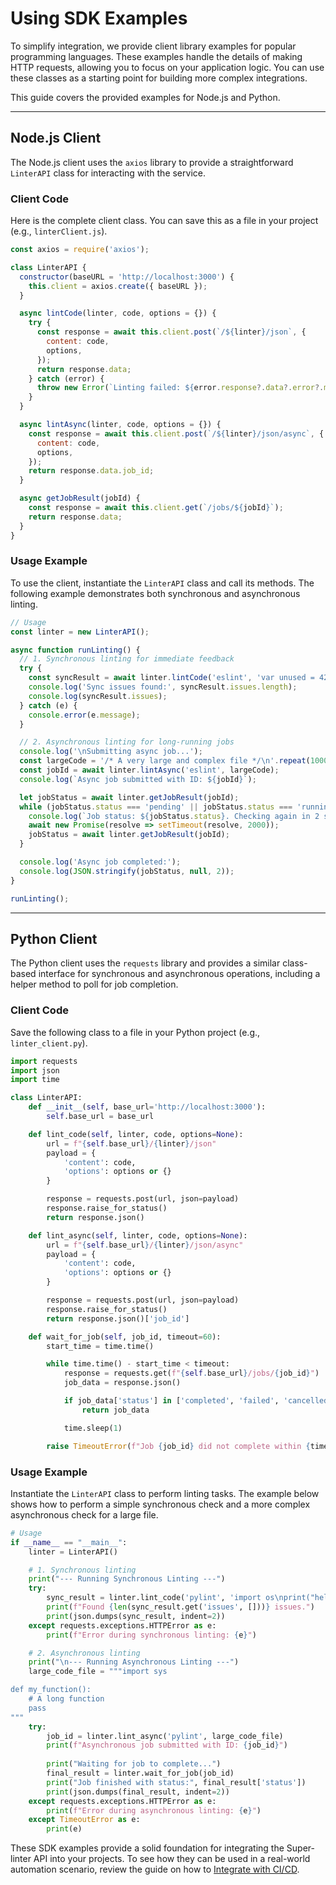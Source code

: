 # Using SDK Examples

To simplify integration, we provide client library examples for popular programming languages. These examples handle the details of making HTTP requests, allowing you to focus on your application logic. You can use these classes as a starting point for building more complex integrations.

This guide covers the provided examples for Node.js and Python.

---

## Node.js Client

The Node.js client uses the `axios` library to provide a straightforward `LinterAPI` class for interacting with the service.

### Client Code

Here is the complete client class. You can save this as a file in your project (e.g., `linterClient.js`).

```javascript
const axios = require('axios');

class LinterAPI {
  constructor(baseURL = 'http://localhost:3000') {
    this.client = axios.create({ baseURL });
  }

  async lintCode(linter, code, options = {}) {
    try {
      const response = await this.client.post(`/${linter}/json`, {
        content: code,
        options,
      });
      return response.data;
    } catch (error) {
      throw new Error(`Linting failed: ${error.response?.data?.error?.message}`);
    }
  }

  async lintAsync(linter, code, options = {}) {
    const response = await this.client.post(`/${linter}/json/async`, {
      content: code,
      options,
    });
    return response.data.job_id;
  }

  async getJobResult(jobId) {
    const response = await this.client.get(`/jobs/${jobId}`);
    return response.data;
  }
}
```

### Usage Example

To use the client, instantiate the `LinterAPI` class and call its methods. The following example demonstrates both synchronous and asynchronous linting.

```javascript
// Usage
const linter = new LinterAPI();

async function runLinting() {
  // 1. Synchronous linting for immediate feedback
  try {
    const syncResult = await linter.lintCode('eslint', 'var unused = 42;');
    console.log('Sync issues found:', syncResult.issues.length);
    console.log(syncResult.issues);
  } catch (e) {
    console.error(e.message);
  }

  // 2. Asynchronous linting for long-running jobs
  console.log('\nSubmitting async job...');
  const largeCode = '/* A very large and complex file */\n'.repeat(1000) + 'console.log("hello");';
  const jobId = await linter.lintAsync('eslint', largeCode);
  console.log(`Async job submitted with ID: ${jobId}`);

  let jobStatus = await linter.getJobResult(jobId);
  while (jobStatus.status === 'pending' || jobStatus.status === 'running') {
    console.log(`Job status: ${jobStatus.status}. Checking again in 2 seconds...`);
    await new Promise(resolve => setTimeout(resolve, 2000));
    jobStatus = await linter.getJobResult(jobId);
  }

  console.log('Async job completed:');
  console.log(JSON.stringify(jobStatus, null, 2));
}

runLinting();
```

---

## Python Client

The Python client uses the `requests` library and provides a similar class-based interface for synchronous and asynchronous operations, including a helper method to poll for job completion.

### Client Code

Save the following class to a file in your Python project (e.g., `linter_client.py`).

```python
import requests
import json
import time

class LinterAPI:
    def __init__(self, base_url='http://localhost:3000'):
        self.base_url = base_url

    def lint_code(self, linter, code, options=None):
        url = f"{self.base_url}/{linter}/json"
        payload = {
            'content': code,
            'options': options or {}
        }

        response = requests.post(url, json=payload)
        response.raise_for_status()
        return response.json()

    def lint_async(self, linter, code, options=None):
        url = f"{self.base_url}/{linter}/json/async"
        payload = {
            'content': code,
            'options': options or {}
        }

        response = requests.post(url, json=payload)
        response.raise_for_status()
        return response.json()['job_id']

    def wait_for_job(self, job_id, timeout=60):
        start_time = time.time()

        while time.time() - start_time < timeout:
            response = requests.get(f"{self.base_url}/jobs/{job_id}")
            job_data = response.json()

            if job_data['status'] in ['completed', 'failed', 'cancelled']:
                return job_data

            time.sleep(1)

        raise TimeoutError(f"Job {job_id} did not complete within {timeout}s")
```

### Usage Example

Instantiate the `LinterAPI` class to perform linting tasks. The example below shows how to perform a simple synchronous check and a more complex asynchronous check for a large file.

```python
# Usage
if __name__ == "__main__":
    linter = LinterAPI()

    # 1. Synchronous linting
    print("--- Running Synchronous Linting ---")
    try:
        sync_result = linter.lint_code('pylint', 'import os\nprint("hello world")')
        print(f"Found {len(sync_result.get('issues', []))} issues.")
        print(json.dumps(sync_result, indent=2))
    except requests.exceptions.HTTPError as e:
        print(f"Error during synchronous linting: {e}")

    # 2. Asynchronous linting
    print("\n--- Running Asynchronous Linting ---")
    large_code_file = """import sys

def my_function():
    # A long function
    pass
"""
    try:
        job_id = linter.lint_async('pylint', large_code_file)
        print(f"Asynchronous job submitted with ID: {job_id}")
        
        print("Waiting for job to complete...")
        final_result = linter.wait_for_job(job_id)
        print("Job finished with status:", final_result['status'])
        print(json.dumps(final_result, indent=2))
    except requests.exceptions.HTTPError as e:
        print(f"Error during asynchronous linting: {e}")
    except TimeoutError as e:
        print(e)
```

These SDK examples provide a solid foundation for integrating the Super-linter API into your projects. To see how they can be used in a real-world automation scenario, review the guide on how to [Integrate with CI/CD](./guides-ci-cd-integration.md).